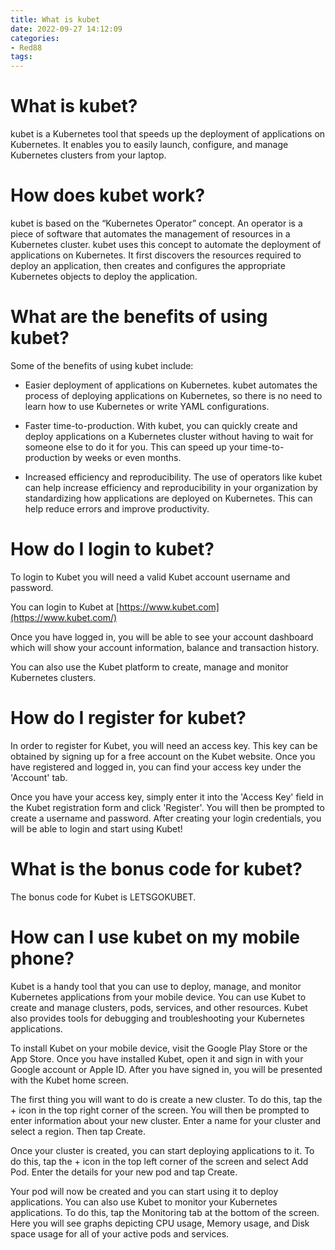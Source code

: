 ```yaml
---
title: What is kubet
date: 2022-09-27 14:12:09
categories:
- Red88
tags:
---
```



#  What is kubet?

kubet is a Kubernetes tool that speeds up the deployment of applications on Kubernetes. It enables you to easily launch, configure, and manage Kubernetes clusters from your laptop.

# How does kubet work?

kubet is based on the “Kubernetes Operator” concept. An operator is a piece of software that automates the management of resources in a Kubernetes cluster. kubet uses this concept to automate the deployment of applications on Kubernetes. It first discovers the resources required to deploy an application, then creates and configures the appropriate Kubernetes objects to deploy the application.

# What are the benefits of using kubet?

Some of the benefits of using kubet include:

* Easier deployment of applications on Kubernetes. kubet automates the process of deploying applications on Kubernetes, so there is no need to learn how to use Kubernetes or write YAML configurations.

* Faster time-to-production. With kubet, you can quickly create and deploy applications on a Kubernetes cluster without having to wait for someone else to do it for you. This can speed up your time-to-production by weeks or even months.

* Increased efficiency and reproducibility. The use of operators like kubet can help increase efficiency and reproducibility in your organization by standardizing how applications are deployed on Kubernetes. This can help reduce errors and improve productivity.

#  How do I login to kubet?

To login to Kubet you will need a valid Kubet account username and password.

You can login to Kubet at [https://www.kubet.com](https://www.kubet.com/)

Once you have logged in, you will be able to see your account dashboard which will show your account information, balance and transaction history.

You can also use the Kubet platform to create, manage and monitor Kubernetes clusters.

#  How do I register for kubet?

In order to register for Kubet, you will need an access key. This key can be obtained by signing up for a free account on the Kubet website. Once you have registered and logged in, you can find your access key under the 'Account' tab.

Once you have your access key, simply enter it into the 'Access Key' field in the Kubet registration form and click 'Register'. You will then be prompted to create a username and password. After creating your login credentials, you will be able to login and start using Kubet!

#  What is the bonus code for kubet?

The bonus code for Kubet is LETSGOKUBET.

#  How can I use kubet on my mobile phone?

Kubet is a handy tool that you can use to deploy, manage, and monitor Kubernetes applications from your mobile device. You can use Kubet to create and manage clusters, pods, services, and other resources. Kubet also provides tools for debugging and troubleshooting your Kubernetes applications.

To install Kubet on your mobile device, visit the Google Play Store or the App Store. Once you have installed Kubet, open it and sign in with your Google account or Apple ID. After you have signed in, you will be presented with the Kubet home screen.

The first thing you will want to do is create a new cluster. To do this, tap the + icon in the top right corner of the screen. You will then be prompted to enter information about your new cluster. Enter a name for your cluster and select a region. Then tap Create.

Once your cluster is created, you can start deploying applications to it. To do this, tap the + icon in the top left corner of the screen and select Add Pod. Enter the details for your new pod and tap Create.

Your pod will now be created and you can start using it to deploy applications. You can also use Kubet to monitor your Kubernetes applications. To do this, tap the Monitoring tab at the bottom of the screen. Here you will see graphs depicting CPU usage, Memory usage, and Disk space usage for all of your active pods and services.